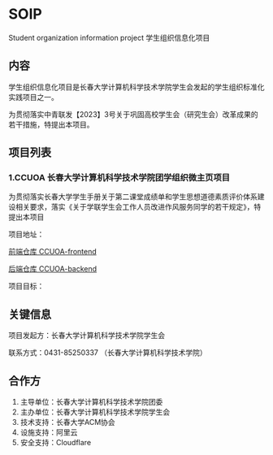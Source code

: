 # SOIP

Student organization information project 学生组织信息化项目

## 内容

学生组织信息化项目是长春大学计算机科学技术学院学生会发起的学生组织标准化实践项目之一。

为贯彻落实中青联发【2023】3号关于巩固高校学生会（研究生会）改革成果的若干措施，特提出本项目。

## 项目列表

### 1.CCUOA 长春大学计算机科学技术学院团学组织微主页项目
为贯彻落实长春大学学生手册关于第二课堂成绩单和学生思想道德素质评价体系建设相关要求，落实《关于学联学生会工作人员改进作风服务同学的若干规定》，特提出本项目


项目地址：

 [前端仓库 CCUOA-frontend](https://github.com/ccujsj/ccuoa-frontend)

 [后端仓库 CCUOA-backend](https://github.com/ccujsj/ccuoa-backend)

项目目标：


## 关键信息

项目发起方：长春大学计算机科学技术学院学生会

联系方式：0431-85250337 （长春大学计算机科学技术学院）


## 合作方

1. 主导单位：长春大学计算机科学技术学院团委
2. 主办单位：长春大学计算机科学技术学院学生会
3. 技术支持：长春大学ACM协会
4. 设施支持：阿里云
5. 安全支持：Cloudflare
